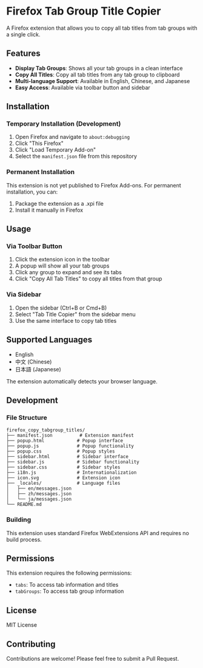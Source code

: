# Firefox Tab Group Title Copier

A Firefox extension that allows you to copy all tab titles from tab groups with a single click.

## Features

- **Display Tab Groups**: Shows all your tab groups in a clean interface
- **Copy All Titles**: Copy all tab titles from any tab group to clipboard
- **Multi-language Support**: Available in English, Chinese, and Japanese
- **Easy Access**: Available via toolbar button and sidebar

## Installation

### Temporary Installation (Development)

1. Open Firefox and navigate to `about:debugging`
2. Click "This Firefox"
3. Click "Load Temporary Add-on"
4. Select the `manifest.json` file from this repository

### Permanent Installation

This extension is not yet published to Firefox Add-ons. For permanent installation, you can:

1. Package the extension as a .xpi file
2. Install it manually in Firefox

## Usage

### Via Toolbar Button
1. Click the extension icon in the toolbar
2. A popup will show all your tab groups
3. Click any group to expand and see its tabs
4. Click "Copy All Tab Titles" to copy all titles from that group

### Via Sidebar
1. Open the sidebar (Ctrl+B or Cmd+B)
2. Select "Tab Title Copier" from the sidebar menu
3. Use the same interface to copy tab titles

## Supported Languages

- English
- 中文 (Chinese)
- 日本語 (Japanese)

The extension automatically detects your browser language.

## Development

### File Structure
```
firefox_copy_tabgroup_titles/
├── manifest.json          # Extension manifest
├── popup.html            # Popup interface
├── popup.js              # Popup functionality
├── popup.css             # Popup styles
├── sidebar.html          # Sidebar interface
├── sidebar.js            # Sidebar functionality
├── sidebar.css           # Sidebar styles
├── i18n.js               # Internationalization
├── icon.svg              # Extension icon
├── _locales/             # Language files
│   ├── en/messages.json
│   ├── zh/messages.json
│   └── ja/messages.json
└── README.md
```

### Building

This extension uses standard Firefox WebExtensions API and requires no build process.

## Permissions

This extension requires the following permissions:

- `tabs`: To access tab information and titles
- `tabGroups`: To access tab group information

## License

MIT License

## Contributing

Contributions are welcome! Please feel free to submit a Pull Request.
